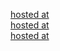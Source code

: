 [hosted at](https://44-563-webapps-f21.github.io/webapps-f21-assignment-7-balirammaurya1991/search.html)<br>
[hosted at](https://44-563-webapps-f21.github.io/webapps-f21-assignment-7-balirammaurya1991/reaction.html)<br>
[hosted at](https://44-563-webapps-f21.github.io/webapps-f21-assignment-7-balirammaurya1991/stack.html)
